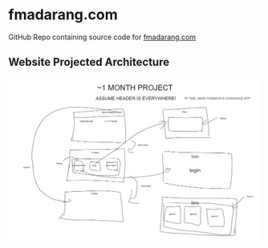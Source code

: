 # fmadarang.com

GitHub Repo containing source code for [fmadarang.com](https://fmadarang.com)

## Website Projected Architecture
![Screenshot](fmadarang.com_overview.png)
